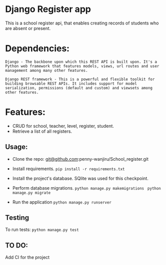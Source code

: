 # Django Register app
  This is a school register api, that enables creating records of students who are absent or present.

# Dependencies:
    Django - The backbone upon which this REST API is built upon. It's a Python web framework that features models, views, url routes and user management among many other features.

    Django REST framework - This is a powerful and flexible toolkit for building browsable REST APIs. It includes support for model serialization, permissions (default and custom) and viewsets among other features.

# Features:
*  CRUD for school, teacher, level, register, student.
*  Retrieve a list of all registers.

## Usage:

* Clone the repo: git@github.com:penny-wanjiru/School_register.git

* Install requirements.
 `pip install -r requirements.txt`

* Install the project's database. SQlite was used for this checkpoint.

* Perform database migrations.
    `python manage.py makemigrations `
    `python manage.py migrate `

* Run the application
 `python manage.py runserver`


## Testing
To run tests:
`python manage.py test`

## TO DO:
Add CI for the project
